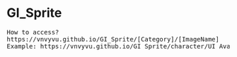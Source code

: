 # GI_Sprite
<pre>How to access?
https://vnvyvu.github.io/GI_Sprite/[Category]/[ImageName]
Example: https://vnvyvu.github.io/GI_Sprite/character/UI_AvatarIcon_Albedo.png
</pre>